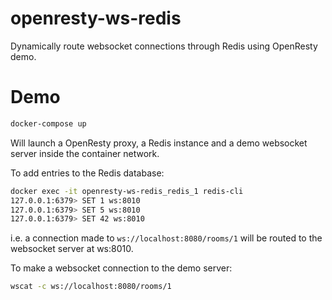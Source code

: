# openresty-ws-redis

Dynamically route websocket connections through Redis using OpenResty demo.

# Demo

```bash
docker-compose up
```

Will launch a OpenResty proxy, a Redis instance and a demo websocket server inside the container network.

To add entries to the Redis database:
```bash
docker exec -it openresty-ws-redis_redis_1 redis-cli
127.0.0.1:6379> SET 1 ws:8010
127.0.0.1:6379> SET 5 ws:8010
127.0.0.1:6379> SET 42 ws:8010
```

i.e. a connection made to `ws://localhost:8080/rooms/1` will be routed to the websocket server at ws:8010.

To make a websocket connection to the demo server:
```bash
wscat -c ws://localhost:8080/rooms/1
```
